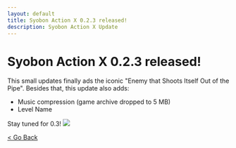 ```yaml
---
layout: default
title: Syobon Action X 0.2.3 released!
description: Syobon Action X Update
---
```


# Syobon Action X 0.2.3 released!

This small updates finally ads the iconic "Enemy that Shoots Itself Out of the Pipe".
Besides that, this update also adds:
- Music compression (game archive dropped to 5 MB)
- Level Name

Stay tuned for 0.3!
![](https://i.gjcdn.net/data/fireside/posts/5/109/371609/media/screenshot-hhqp5ajh.png)

[< Go Back](https://sergi4ua.github.io)